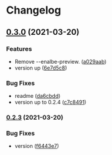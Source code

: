 # Changelog

## [0.3.0](https://www.github.com/Teletha/test/compare/v0.2.3...v0.3.0) (2021-03-20)


### Features

* Remove --enalbe-preview. ([a029aab](https://www.github.com/Teletha/test/commit/a029aab4f8d3578b1a07241955a5e3968ee29c39))
* version up ([6e7d5c8](https://www.github.com/Teletha/test/commit/6e7d5c8793269289e26c6830bf7952bdd37d4352))


### Bug Fixes

* readme ([da6cbdd](https://www.github.com/Teletha/test/commit/da6cbdd9124fa128d335bbf35cca8615d2e13859))
* version up to 0.2.4 ([c7c8491](https://www.github.com/Teletha/test/commit/c7c849190e7274df5fd2c5b7db9b85da2767e790))

### [0.2.3](https://www.github.com/Teletha/test/compare/v0.2.2...v0.2.3) (2021-03-20)


### Bug Fixes

* version ([f6443e7](https://www.github.com/Teletha/test/commit/f6443e7026080b0603006dd44d600d2c4a5c6912))
